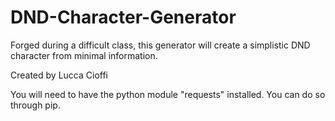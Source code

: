 # DND-Character-Generator

Forged during a difficult class, this generator will create a simplistic DND character from minimal information.

Created by Lucca Cioffi

You will need to have the python module "requests" installed. You can do so through pip.
